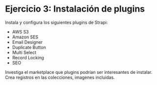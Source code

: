 # Ejercicio 3: Instalación de plugins

Instala y configura los siguientes plugins de Strapi:

- AWS S3
- Amazon SES
- Email Designer
- Duplicate Button
- Multi Select
- Record Locking
- SEO

Investiga el marketplace que plugins podrían ser interesantes de instalar.
Crea registros en las colecciones, imagenes incluidas.
